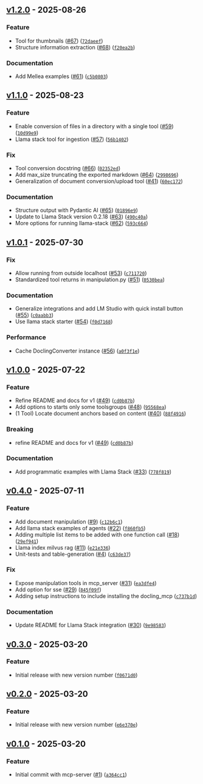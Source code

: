 ## [v1.2.0](https://github.com/docling-project/docling-mcp/releases/tag/v1.2.0) - 2025-08-26

### Feature

* Tool for thumbnails ([#67](https://github.com/docling-project/docling-mcp/issues/67)) ([`72daeef`](https://github.com/docling-project/docling-mcp/commit/72daeef3bcc88a6894aea7728aad5372a2e0e2e2))
* Structure information extraction ([#68](https://github.com/docling-project/docling-mcp/issues/68)) ([`f20ea2b`](https://github.com/docling-project/docling-mcp/commit/f20ea2b8ec910c824724c68ae40e093f7329a3ba))

### Documentation

* Add Mellea examples ([#61](https://github.com/docling-project/docling-mcp/issues/61)) ([`c5b0803`](https://github.com/docling-project/docling-mcp/commit/c5b08030c21c08602f6e7fcd6a6157d5ed117d94))

## [v1.1.0](https://github.com/docling-project/docling-mcp/releases/tag/v1.1.0) - 2025-08-23

### Feature

* Enable conversion of files in a directory with a single tool ([#59](https://github.com/docling-project/docling-mcp/issues/59)) ([`10d99e9`](https://github.com/docling-project/docling-mcp/commit/10d99e9fbef00e486bce42a02f6b454f81b1b725))
* Llama stack tool for ingestion ([#57](https://github.com/docling-project/docling-mcp/issues/57)) ([`56b1402`](https://github.com/docling-project/docling-mcp/commit/56b1402e50328f06fbb83394ddcc956bac71102f))

### Fix

* Tool conversion docstring ([#66](https://github.com/docling-project/docling-mcp/issues/66)) ([`02352ed`](https://github.com/docling-project/docling-mcp/commit/02352ed838f4c52333a91818ca83bb75e03141e2))
* Add max_size truncating the exported markdown ([#64](https://github.com/docling-project/docling-mcp/issues/64)) ([`2998696`](https://github.com/docling-project/docling-mcp/commit/2998696db4ddaa3a9ec7f195aaaad9b1de5a1be3))
* Generalization of document conversion/upload tool ([#41](https://github.com/docling-project/docling-mcp/issues/41)) ([`60ec172`](https://github.com/docling-project/docling-mcp/commit/60ec172b5a122453cd202ba447915a8e470f191a))

### Documentation

* Structure output with Pydantic AI ([#65](https://github.com/docling-project/docling-mcp/issues/65)) ([`01896e9`](https://github.com/docling-project/docling-mcp/commit/01896e9f01783238c0af60cb038a51892569c44e))
* Update to Llama Stack version 0.2.18 ([#63](https://github.com/docling-project/docling-mcp/issues/63)) ([`490c40a`](https://github.com/docling-project/docling-mcp/commit/490c40ac97fb2a139a7b24f0c42d0a6eb64eae78))
* More options for running llama-stack ([#62](https://github.com/docling-project/docling-mcp/issues/62)) ([`593c664`](https://github.com/docling-project/docling-mcp/commit/593c664eb32fd35a1dab40d73988991e22836df1))

## [v1.0.1](https://github.com/docling-project/docling-mcp/releases/tag/v1.0.1) - 2025-07-30

### Fix

* Allow running from outside localhost ([#53](https://github.com/docling-project/docling-mcp/issues/53)) ([`c711720`](https://github.com/docling-project/docling-mcp/commit/c71172005c14201bf4837774c8e91ef44cc90f02))
* Standardized tool returns in manipulation.py ([#51](https://github.com/docling-project/docling-mcp/issues/51)) ([`0530bea`](https://github.com/docling-project/docling-mcp/commit/0530beaffb9ad02695bf2d99702872bc7eef4cdd))

### Documentation

* Generalize integrations and add LM Studio with quick install button ([#55](https://github.com/docling-project/docling-mcp/issues/55)) ([`c0aabb3`](https://github.com/docling-project/docling-mcp/commit/c0aabb3465dbe32c4dec061dea287f20820797bd))
* Use llama stack starter ([#54](https://github.com/docling-project/docling-mcp/issues/54)) ([`f0d7168`](https://github.com/docling-project/docling-mcp/commit/f0d7168903927127d5e7c6cb4b9215adebeec6f0))

### Performance

* Cache DoclingConverter instance ([#56](https://github.com/docling-project/docling-mcp/issues/56)) ([`a0f3f1e`](https://github.com/docling-project/docling-mcp/commit/a0f3f1e3147b4267aa68cc1ede616bdbf216f5ce))

## [v1.0.0](https://github.com/docling-project/docling-mcp/releases/tag/v1.0.0) - 2025-07-22

### Feature

* Refine README and docs for v1 ([#49](https://github.com/docling-project/docling-mcp/issues/49)) ([`cd0b87b`](https://github.com/docling-project/docling-mcp/commit/cd0b87b5186fa7bda0f3d171a5a3a645f4b0500f))
* Add options to starts only some toolsgroups ([#48](https://github.com/docling-project/docling-mcp/issues/48)) ([`95568ea`](https://github.com/docling-project/docling-mcp/commit/95568ead2fb0e62b5d0591aebf3195a5c7958c45))
* (1 Tool) Locate document anchors based on content ([#40](https://github.com/docling-project/docling-mcp/issues/40)) ([`88f4916`](https://github.com/docling-project/docling-mcp/commit/88f491616da52f03760ba9bdcf52b67d68bd7549))

### Breaking

* refine README and docs for v1 ([#49](https://github.com/docling-project/docling-mcp/issues/49)) ([`cd0b87b`](https://github.com/docling-project/docling-mcp/commit/cd0b87b5186fa7bda0f3d171a5a3a645f4b0500f))

### Documentation

* Add programmatic examples with Llama Stack ([#33](https://github.com/docling-project/docling-mcp/issues/33)) ([`778f819`](https://github.com/docling-project/docling-mcp/commit/778f819f3074627bcc9a7b6650df53036561f4c7))

## [v0.4.0](https://github.com/docling-project/docling-mcp/releases/tag/v0.4.0) - 2025-07-11

### Feature

* Add document manipulation ([#9](https://github.com/docling-project/docling-mcp/issues/9)) ([`c12b6c1`](https://github.com/docling-project/docling-mcp/commit/c12b6c1ff6cf357eabe566ca2f63779c7420bdd4))
* Add llama stack examples of agents ([#22](https://github.com/docling-project/docling-mcp/issues/22)) ([`f860fb5`](https://github.com/docling-project/docling-mcp/commit/f860fb5177bca295c58bfcfe6e86ced6294e0451))
* Adding multiple list items to be added with one function call ([#18](https://github.com/docling-project/docling-mcp/issues/18)) ([`29ef941`](https://github.com/docling-project/docling-mcp/commit/29ef941e598e4cdff46f4d34eea5d272392acd9d))
* Llama index milvus rag ([#11](https://github.com/docling-project/docling-mcp/issues/11)) ([`e21e336`](https://github.com/docling-project/docling-mcp/commit/e21e3365bac46b8b7f0c72405a183ddad8986fca))
* Unit-tests and table-generation ([#4](https://github.com/docling-project/docling-mcp/issues/4)) ([`c63de37`](https://github.com/docling-project/docling-mcp/commit/c63de37819adfbd7416f8648c4b1d487b16e4cfb))

### Fix

* Expose manipulation tools in mcp_server ([#31](https://github.com/docling-project/docling-mcp/issues/31)) ([`ea3dfe4`](https://github.com/docling-project/docling-mcp/commit/ea3dfe4dcf1ff1a6c726b5885a17c6dfc4908251))
* Add option for sse ([#29](https://github.com/docling-project/docling-mcp/issues/29)) ([`845f09f`](https://github.com/docling-project/docling-mcp/commit/845f09f1358db5113a6d6456077873234305da39))
* Adding setup instructions to include installing the docling_mcp ([`c737b1d`](https://github.com/docling-project/docling-mcp/commit/c737b1dedfd36fc8d0338563144d8b7454af23b4))

### Documentation

* Update README for Llama Stack integration ([#30](https://github.com/docling-project/docling-mcp/issues/30)) ([`9e98583`](https://github.com/docling-project/docling-mcp/commit/9e98583d5e06b65f67e5128d14c6125e47f16c42))

## [v0.3.0](https://github.com/docling-project/docling-mcp/releases/tag/v0.3.0) - 2025-03-20

### Feature

* Initial release with new version number ([`f0671d0`](https://github.com/docling-project/docling-mcp/commit/f0671d070cfb32e2500453b7e693b6cd305829bd))

## [v0.2.0](https://github.com/docling-project/docling-mcp/releases/tag/v0.2.0) - 2025-03-20

### Feature

* Initial release with new version number ([`e6e370e`](https://github.com/docling-project/docling-mcp/commit/e6e370e30c3f5d7f5eda903fe7f56c25d531b13c))

## [v0.1.0](https://github.com/docling-project/docling-mcp/releases/tag/v0.1.0) - 2025-03-20

### Feature

* Initial commit with mcp-server ([#1](https://github.com/docling-project/docling-mcp/issues/1)) ([`a364cc1`](https://github.com/docling-project/docling-mcp/commit/a364cc12c15f36d55785b5498e7fc611991ce394))
